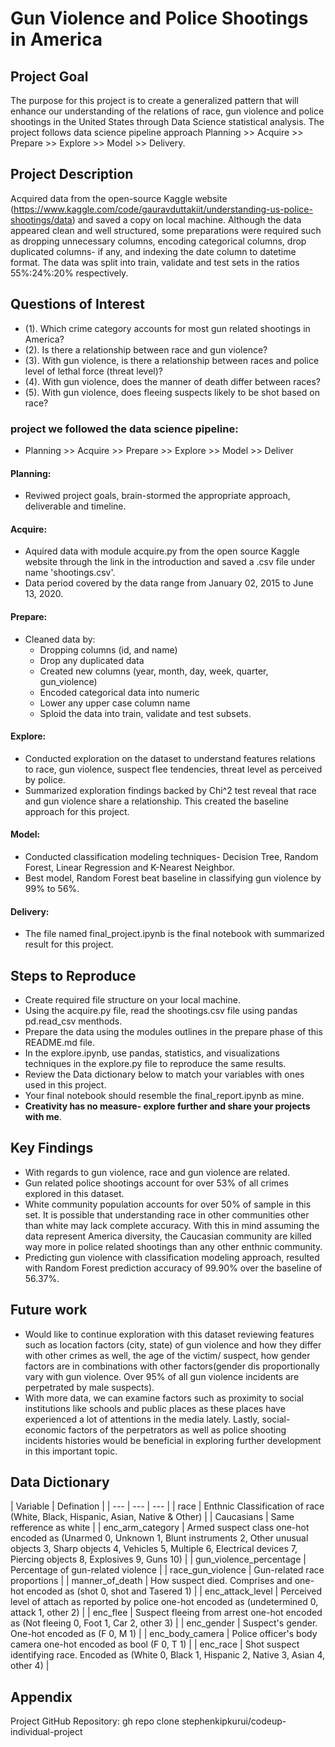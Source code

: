 # Gun Violence and Police Shootings in America

## Project Goal 

 The purpose for this project is to create a generalized pattern that will enhance our understanding of the relations of race, gun violence and police shootings in the United States through Data Science statistical analysis. The project follows data science pipeline  approach Planning >> Acquire >> Prepare >> Explore >> Model >> Delivery.

## Project Description 
Acquired data from the open-source Kaggle website (https://www.kaggle.com/code/gauravduttakiit/understanding-us-police-shootings/data) and saved a copy on local machine. Although the data appeared clean and well structured, some preparations were required such as dropping unnecessary columns, encoding categorical columns, drop duplicated columns- if any, and indexing the date column to datetime format. The data was split into train, validate and test sets in the ratios 55%:24%:20% respectively.

## Questions of Interest

- (1). Which crime category accounts for most gun related shootings in America?
- (2). Is there a relationship between race and gun violence?
- (3). With gun violence, is there a relationship between races and police level of lethal force (threat level)?
- (4). With gun violence, does the manner of death differ between races? 
- (5). With gun violence, does fleeing suspects likely to be shot based on race?

### project we followed the data science pipeline:

- Planning >> Acquire >> Prepare >> Explore >> Model >> Deliver

#### __Planning:__ 
- Reviwed project goals, brain-stormed the appropriate approach, deliverable and timeline. 

#### __Acquire:__
- Aquired data with module acquire.py from the open source Kaggle website through the link in the introduction and saved a .csv file under name 'shootings.csv'. 
- Data period covered by the data range from January 02, 2015 to June 13, 2020.

#### __Prepare:__
- Cleaned data by:
    - Dropping columns (id, and name)
    - Drop any duplicated data
    - Created new columns (year, month, day, week, quarter, gun_violence)
    - Encoded categorical data into numeric
    - Lower any upper case column name
    - Sploid the data into train, validate and test subsets.

#### __Explore:__
- Conducted exploration on the dataset to understand features relations to race, gun violence, suspect flee tendencies, threat level as perceived by police. 
- Summarized exploration findings backed by Chi^2 test reveal that race and gun violence share a relationship. This created the baseline approach for this project. 

#### __Model:__
- Conducted classification modeling techniques- Decision Tree, Random Forest, Linear Regression and K-Nearest Neighbor.
- Best model, Random Forest beat baseline in classifying gun violence by 99% to 56%. 

#### __Delivery:__
- The file named final_project.ipynb is the final notebook with summarized result for this project.

## Steps to Reproduce
- Create required file structure on your local machine.
- Using the acquire.py file, read the shootings.csv file using pandas pd.read_csv menthods.
- Prepare the data using the modules outlines in the prepare phase of this README.md file.
- In the explore.ipynb, use pandas, statistics, and visualizations techniques in the explore.py file to reproduce the same results.
- Review the Data dictionary below to match your variables with ones used in this project.
- Your final notebook should resemble the final_report.ipynb as mine.
- **Creativity has no measure- explore further and share your projects with me**.

## Key Findings
- With regards to gun violence, race and gun violence are related. 
- Gun related police shootings account for over 53% of all crimes explored in this dataset.
- White community population accounts for over 50% of sample in this set. It is possible that understanding race in other communities other than white may lack complete accuracy. With this in mind assuming the data represent America diversity, the Caucasian community are killed way more in police related shootings than any other enthnic community. 
- Predicting gun violence with classification modeling approach, resulted with Random Forest prediction accuracy of 99.90% over the baseline of 56.37%.


## Future work
- Would like to continue exploration with this dataset reviewing features such as location factors (city, state) of gun violence and how they differ with other crimes as well, the age of the victim/ suspect, how gender factors are in combinations with other factors(gender dis proportionally vary with gun violence. Over 95% of all gun violence incidents are perpetrated by male suspects).
- With more data, we can examine factors such as proximity to social institutions like schools and public places as these places have experienced a lot of attentions in the media lately. Lastly, social-economic factors of the perpetrators as well as police shooting incidents histories would be beneficial in exploring further development in this important topic.


## Data Dictionary 

| Variable | Defination |
| --- | --- | --- |
| race | Enthnic Classification of race (White, Black, Hispanic, Asian, Native & Other) | 
| Caucasians | Same refference as white |
| enc_arm_category | Armed suspect class one-hot encoded as (Unarmed 0, Unknown 1, Blunt instruments 2, Other unusual objects 3, Sharp objects 4, Vehicles 5, 
                                                   Multiple 6, Electrical devices 7, Piercing objects 8, Explosives 9, Guns 10) |
| gun_violence_percentage | Percentage of gun-related violence |
| race_gun_violence | Gun-related race proportions |
| manner_of_death | How suspect died. Comprises and one-hot encoded as (shot 0, shot and Tasered 1) |
| enc_attack_level | Perceived level of attach as reported by police one-hot encoded as (undetermined 0, attack 1, other 2) |
| enc_flee | Suspect fleeing from arrest one-hot encoded as (Not fleeing 0, Foot 1, Car 2, other 3) |
| enc_gender | Suspect's gender. One-hot encoded as (F 0, M 1) |
| enc_body_camera | Police officer's body camera one-hot encoded as bool (F 0, T 1) |
| enc_race | Shot suspect identifying race. Encoded as (White 0, Black 1, Hispanic 2, Native 3, Asian 4, other 4) |


## Appendix
Project GitHub Repository: gh repo clone stephenkipkurui/codeup-individual-project


